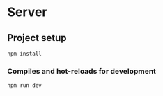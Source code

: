 # Server

## Project setup
```
npm install
```

### Compiles and hot-reloads for development
```
npm run dev
```
